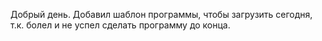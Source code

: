 Добрый день. Добавил шаблон программы, чтобы загрузить сегодня, т.к. болел и не успел сделать программу до конца.

